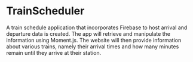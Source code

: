 # TrainScheduler
A train schedule application that incorporates Firebase to host arrival and departure data is created. The app will retrieve and manipulate the information using Moment.js. The website will then provide information about various trains, namely their arrival times and how many minutes remain until they arrive at their station.
